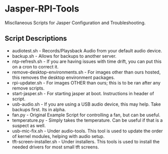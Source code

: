 # Jasper-RPI-Tools
Miscllaneous Scripts for Jasper Configuration and Troubleshooting.

## Script Descriptions
* audiotest.sh  - Records/Playsback Audio from your default audio device.
* backup.sh - Allows for backups to another server.
* ntp-refresh.sh - If you are having issues with time drift, you can put this on a cron to correct it.
* remove-desktop-environments.sh - For images other than ours hosted, this removes the desktop environment packages.
* rpi-updater.sh - For images OTHER than ours; this is to be ran after any remove scripts.
* start-jasper.sh - For starting jasper at boot. Instructions in header of script.
* usb-audio.sh - If you are using a USB audio device, this may help.  Take backups first. Its in alpha.
* fan.py - Original Example Script for controlling a fan, but can be useful.
* temperature.py - Simply takes the temperature.  Can be useful if that is a suspect as well.
* usb-mic-fix.sh - Under audio-tools.  This tool is used to update the order of kernel modules, helping with audio setup.
* tft-screen-installer.sh - Under installers.  This tools is used to install the needed drivers for most small tft screens.

